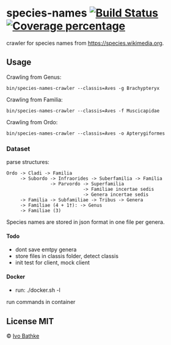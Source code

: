 # species-names [![Build Status][travis-image]][travis-url] [![Coverage percentage][coveralls-image]][coveralls-url]

crawler for species names from https://species.wikimedia.org.

## Usage

Crawling from Genus:

    bin/species-names-crawler --classis=Aves -g Brachypteryx

Crawling from Familia:

    bin/species-names-crawler --classis=Aves -f Muscicapidae

Crawling from Ordo:

    bin/species-names-crawler --classis=Aves -o Apterygiformes

### Dataset

parse structures:

    Ordo -> Cladi -> Familia
         -> Subordo -> Infraorides -> Suberfamilia -> Familia
                    -> Parvordo -> Superfamilia
                                -> Familiae incertae sedis
                                -> Genera incertae sedis
         -> Familia -> Subfamiliae -> Tribus -> Genera
         -> Familiae (4 + 1†): -> Genus
         -> Familiae (3)

Species names are stored in json format in one file per genera.  

#### Todo
- dont save emtpy genera
- store files in classis folder, detect classis
- init test for client, mock client

#### Docker
- run: ./docker.sh -l

run commands in container

## License MIT

© [Ivo Bathke]()


[travis-image]: https://travis-ci.org/species-names/crawler.svg?branch=master
[travis-url]: https://travis-ci.org/species-names/crawler
[coveralls-image]: https://coveralls.io/repos/species-names/crawler/badge.svg
[coveralls-url]: https://coveralls.io/r/species-names/crawler
